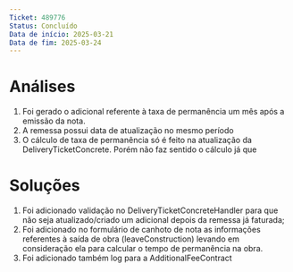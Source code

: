 ```yaml
---
Ticket: 489776
Status: Concluído
Data de início: 2025-03-21
Data de fim: 2025-03-24
---
```


# Análises
1. Foi gerado o adicional referente à taxa de permanência um mês após a emissão da nota. 
2. A remessa possui data de atualização no mesmo período
3. O cálculo de taxa de permanência só é feito na atualização da DeliveryTicketConcrete. Porém não faz sentido o cálculo já que 


# Soluções
1. Foi adicionado validação no DeliveryTicketConcreteHandler para que não seja atualizado/criado um adicional depois da remessa já faturada;
2. Foi adicionado no formulário de canhoto de nota as informações referentes à saída de obra (leaveConstruction) levando em consideração ela para calcular o tempo de permanência na obra.
3. Foi adicionado também log para a AdditionalFeeContract

